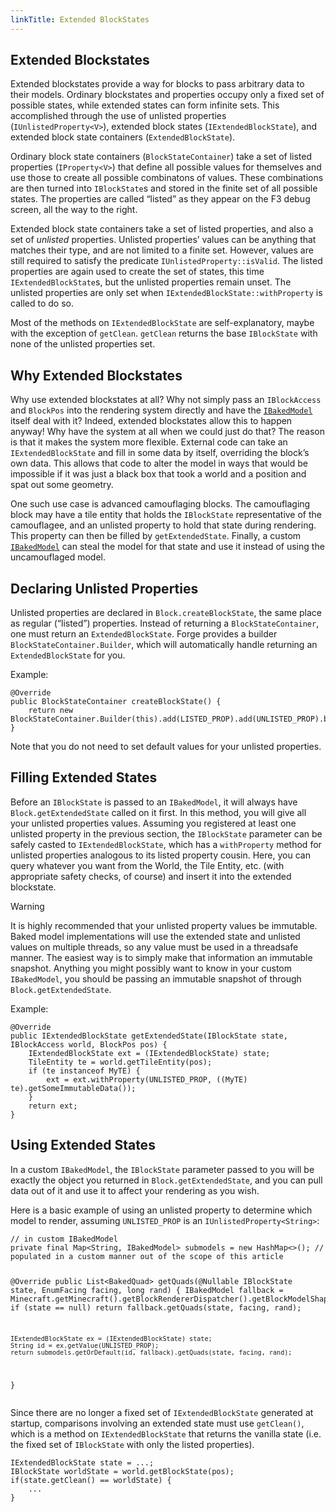 ```yaml
---
linkTitle: Extended BlockStates 
---
```


<article class="docs-entry">
<h1 id="extended-blockstates">Extended Blockstates<a class="headerlink" href="#extended-blockstates" title="Permanent link"> </a></h1>
<p>Extended blockstates provide a way for blocks to pass arbitrary data to their models. Ordinary blockstates and properties occupy only a fixed set of possible states, while extended states can form infinite sets. This accomplished through the use of unlisted properties (<code>IUnlistedProperty&lt;V&gt;</code>), extended block states (<code>IExtendedBlockState</code>), and extended block state containers (<code>ExtendedBlockState</code>).</p>
<p>Ordinary block state containers (<code>BlockStateContainer</code>) take a set of listed properties (<code>IProperty&lt;V&gt;</code>) that define all possible values for themselves and use those to create all possible combinatons of values. These combinations are then turned into <code>IBlockState</code>s and stored in the finite set of all possible states. The properties are called &ldquo;listed&rdquo; as they appear on the F3 debug screen, all the way to the right.</p>
<p>Extended block state containers take a set of listed properties, and also a set of <em>unlisted</em> properties. Unlisted properties&rsquo; values can be anything that matches their type, and are not limited to a finite set. However, values are still required to satisfy the predicate <code>IUnlistedProperty::isValid</code>. The listed properties are again used to create the set of states, this time <code>IExtendedBlockState</code>s, but the unlisted properties remain unset. The unlisted properties are only set when <code>IExtendedBlockState::withProperty</code> is called to do so.</p>
<p>Most of the methods on <code>IExtendedBlockState</code> are self-explanatory, maybe with the exception of <code>getClean</code>. <code>getClean</code> returns the base <code>IBlockState</code> with none of the unlisted properties set.</p>
<h2 id="why-extended-blockstates">Why Extended Blockstates<a class="headerlink" href="#why-extended-blockstates" title="Permanent link"> </a></h2>
<p>Why use extended blockstates at all? Why not simply pass an <code>IBlockAccess</code> and <code>BlockPos</code> into the rendering system directly and have the <a href="../ibakedmodel/index.htm"><code>IBakedModel</code></a> itself deal with it? Indeed, extended blockstates allow this to happen anyway! Why have the system at all when we could just do that? The reason is that it makes the system more flexible. External code can take an <code>IExtendedBlockState</code> and fill in some data by itself, overriding the block&rsquo;s own data. This allows that code to alter the model in ways that would be impossible if it was just a black box that took a world and a position and spat out some geometry.</p>
<p>One such use case is advanced camouflaging blocks. The camouflaging block may have a tile entity that holds the <code>IBlockState</code> representative of the camouflagee, and an unlisted property to hold that state during rendering. This property can then be filled by <code>getExtendedState</code>. Finally, a custom <a href="../ibakedmodel/index.htm"><code>IBakedModel</code></a> can steal the model for that state and use it instead of using the uncamouflaged model.</p>
<h2 id="declaring-unlisted-properties">Declaring Unlisted Properties<a class="headerlink" href="#declaring-unlisted-properties" title="Permanent link"> </a></h2>
<p>Unlisted properties are declared in <code>Block.createBlockState</code>, the same place as regular (&ldquo;listed&rdquo;) properties. Instead of returning a <code>BlockStateContainer</code>, one must return an <code>ExtendedBlockState</code>. Forge provides a builder <code>BlockStateContainer.Builder</code>, which will automatically handle returning an <code>ExtendedBlockState</code> for you.</p>
<p>Example:
<pre class="highlight"><code class="language-Java">@Override
public BlockStateContainer createBlockState() {
    return new BlockStateContainer.Builder(this).add(LISTED_PROP).add(UNLISTED_PROP).build();
}</code></pre>
<p>Note that you do not need to set default values for your unlisted properties. </p>
<h2 id="filling-extended-states">Filling Extended States<a class="headerlink" href="#filling-extended-states" title="Permanent link"> </a></h2>
<p>Before an <code>IBlockState</code> is passed to an <code>IBakedModel</code>, it will always have <code>Block.getExtendedState</code> called on it first. In this method, you will give all your unlisted properties values. Assuming you registered at least one unlisted property in the previous section, the <code>IBlockState</code> parameter can be safely casted to <code>IExtendedBlockState</code>, which has a <code>withProperty</code> method for unlisted properties analogous to its listed property cousin. Here, you can query whatever you want from the World, the Tile Entity, etc. (with appropriate safety checks, of course) and insert it into the extended blockstate.</p>
<div class="admonition warning">
<p class="admonition-title">Warning</p>
<p>It is highly recommended that your unlisted property values be immutable. Baked model implementations will use the extended state and unlisted values on multiple threads, so any value must be used in a threadsafe manner. The easiest way is to simply make that information an immutable snapshot. Anything you might possibly want to know in your custom <code>IBakedModel</code>, you should be passing an immutable snapshot of through <code>Block.getExtendedState</code>.</p>
</div>
<p>Example:
<pre class="highlight"><code class="language-Java">@Override
public IExtendedBlockState getExtendedState(IBlockState state, IBlockAccess world, BlockPos pos) {
    IExtendedBlockState ext = (IExtendedBlockState) state;
    TileEntity te = world.getTileEntity(pos);
    if (te instanceof MyTE) {
        ext = ext.withProperty(UNLISTED_PROP, ((MyTE) te).getSomeImmutableData());
    }
    return ext;
}</code></pre>
<h2 id="using-extended-states">Using Extended States<a class="headerlink" href="#using-extended-states" title="Permanent link"> </a></h2>
<p>In a custom <code>IBakedModel</code>, the <code>IBlockState</code> parameter passed to you will be exactly the object you returned in <code>Block.getExtendedState</code>, and you can pull data out of it and use it to affect your rendering as you wish.</p>
<p>Here is a basic example of using an unlisted property to determine which model to render, assuming <code>UNLISTED_PROP</code> is an <code>IUnlistedProperty&lt;String&gt;</code>:
<pre class="highlight"><code class="language-Java">// in custom IBakedModel
private final Map&lt;String, IBakedModel&gt; submodels = new HashMap&lt;&gt;(); // populated in a custom manner out of the scope of this article

@Override
public List&lt;BakedQuad&gt; getQuads(@Nullable IBlockState state, EnumFacing facing, long rand) {
    IBakedModel fallback = Minecraft.getMinecraft().getBlockRendererDispatcher().getBlockModelShapes().getModelManager().getMissingModel();
    if (state == null)
        return fallback.getQuads(state, facing, rand);

    IExtendedBlockState ex = (IExtendedBlockState) state;
    String id = ex.getValue(UNLISTED_PROP);
    return submodels.getOrDefault(id, fallback).getQuads(state, facing, rand);
}</code></pre>
<p>Since there are no longer a fixed set of <code>IExtendedBlockState</code> generated at startup, comparisons involving an extended state must use <code>getClean()</code>, which is a method on <code>IExtendedBlockState</code> that returns the vanilla state (i.e. the fixed set of <code>IBlockState</code> with only the listed properties).
<pre class="highlight"><code class="language-Java">IExtendedBlockState state = ...;
IBlockState worldState = world.getBlockState(pos);
if(state.getClean() == worldState) {
    ...
}</code></pre>
</article>